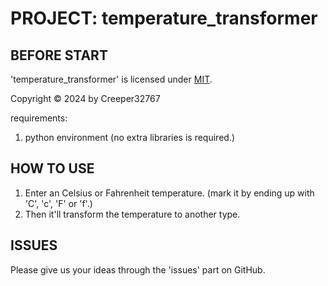 # PROJECT: temperature_transformer

## BEFORE START

'temperature_transformer' is licensed under [MIT](./LICENSE).

Copyright © 2024 by Creeper32767

requirements:

1. python environment (no extra libraries is required.)

## HOW TO USE

1. Enter an Celsius or Fahrenheit temperature. (mark it by ending up with 'C', 'c', 'F' or 'f'.)
2. Then it'll transform the temperature to another type.

## ISSUES

Please give us your ideas through the 'issues' part on GitHub.
